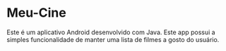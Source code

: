 # Meu-Cine
Este é um aplicativo Android desenvolvido com Java. Este app possui a simples funcionalidade de manter uma lista de filmes a gosto do usuário.
